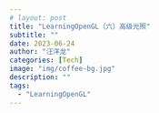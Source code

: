 ```yaml
---
# layout: post
title: "LearningOpenGL（六）高级光照"
subtitle: ""
date: 2023-06-24
author: "汪洋龙"
categories: [Tech]
image: "img/coffee-bg.jpg"
description: ""
tags:
  - "LearningOpenGL"
---
```

